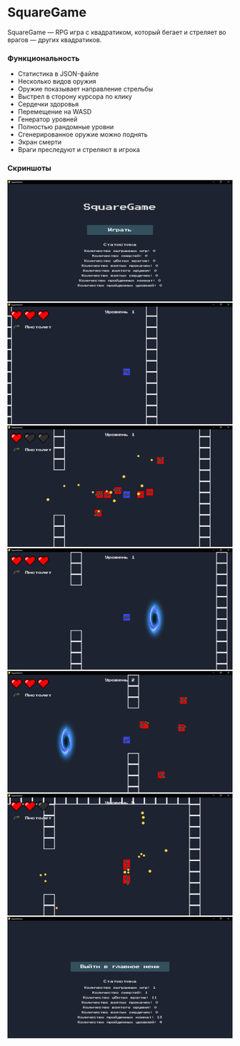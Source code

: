 # SquareGame

SquareGame — RPG игра с квадратиком, который бегает и стреляет во врагов — других квадратиков.



### Функциональность

* Статистика в JSON-файле
* Несколько видов оружия
* Оружие показывает направление стрельбы
* Выстрел в сторону курсора по клику
* Сердечки здоровья
* Перемещение на WASD
* Генератор уровней
* Полностью рандомные уровни
* Сгенерированное оружие можно поднять
* Экран смерти
* Враги преследуют и стреляют в игрока



### Скриншоты

![1](screenshots/1.png)
![2](screenshots/2.png)
![3](screenshots/3.png)
![4](screenshots/4.png)
![5](screenshots/5.png)
![6](screenshots/6.png)
![7](screenshots/7.png)
